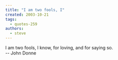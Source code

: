 ```yaml
---
title: "I am two fools, I"
created: 2003-10-21
tags: 
  - quotes-259
authors: 
  - steve
---
```


I am two fools, I know, for loving, and for saying so.  
\-- John Donne
